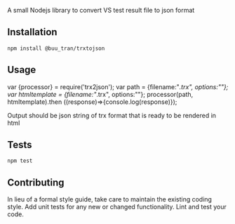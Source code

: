 A small Nodejs library to convert VS test result file to json format

## Installation

  `npm install @buu_tran/trxtojson`

## Usage

  var {processor} = require('trx2json');
  var path = {filename:"*.trx", options:""};
  var htmltemplate = {filename:"*.trx", options:""};
  processor(path, htmltemplate).then ((response)=>{console.log(response)});
  
  Output should be json string of trx format that is ready to be rendered in html

## Tests

  `npm test`

## Contributing

In lieu of a formal style guide, take care to maintain the existing coding style. Add unit tests for any new or changed functionality. Lint and test your code.

